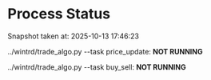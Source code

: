 # Process Status

Snapshot taken at: 2025-10-13 17:46:23

../wintrd/trade_algo.py --task price_update: **NOT RUNNING**

../wintrd/trade_algo.py --task buy_sell: **NOT RUNNING**

